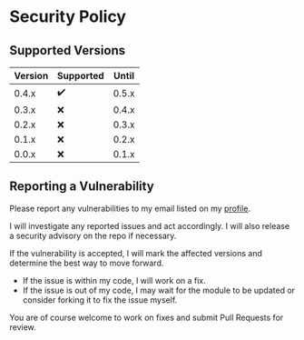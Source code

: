 # Security Policy

## Supported Versions

| Version | Supported          | Until |
| ------- | ------------------ | ----- |
| 0.4.x   | :heavy_check_mark: | 0.5.x |
| 0.3.x   | :x:                | 0.4.x |
| 0.2.x   | :x:                | 0.3.x |
| 0.1.x   | :x:                | 0.2.x |
| 0.0.x   | :x:                | 0.1.x |

## Reporting a Vulnerability

Please report any vulnerabilities to my email listed on my [profile](https://github.com/eth0net).

I will investigate any reported issues and act accordingly. I will also release a security advisory on the repo if necessary.

If the vulnerability is accepted, I will mark the affected versions and determine the best way to move forward.

- If the issue is within my code, I will work on a fix.
- If the issue is out of my code, I may wait for the module to be updated or consider forking it to fix the issue myself.

You are of course welcome to work on fixes and submit Pull Requests for review.
